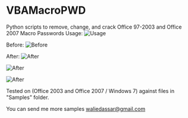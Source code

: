 # VBAMacroPWD
Python scripts to remove, change, and crack Office 97-2003 and Office 2007 Macro Passwords
Usage:
![Usage](https://cloud.githubusercontent.com/assets/5983995/20449705/0e4f583a-adfc-11e6-93ab-9f6ebd5eb50f.PNG "Usage")

Before:
![Before](https://cloud.githubusercontent.com/assets/5983995/20449594/767203e6-adfb-11e6-8d8a-08be8d0de344.PNG "Before")

After:
![After](https://cloud.githubusercontent.com/assets/5983995/20449676/e257daae-adfb-11e6-8c2c-42681fd5e5db.PNG "After")

![After](https://cloud.githubusercontent.com/assets/5983995/20449692/f5999f4e-adfb-11e6-849f-ff6f882f775f.PNG "After")

![After](https://cloud.githubusercontent.com/assets/5983995/20449698/017b703a-adfc-11e6-8f76-bfde4c759386.PNG "After")


Tested on (Office 2003 and Office 2007 / Windows 7) against files in "Samples" folder.

You can send me more samples waliedassar@gmail.com